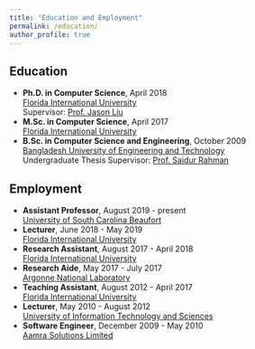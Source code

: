 ```yaml
---
title: "Education and Employment"
permalink: /education/
author_profile: true
---
```


## Education

* **Ph.D. in Computer Science**, April 2018<br/>
[Florida International University](https://www.fiu.edu)<br/>
Supervisor: [Prof. Jason Liu](http://people.cis.fiu.edu/liux/)
* **M.Sc. in Computer Science**, April 2017<br/>
[Florida International University](https://www.fiu.edu)
* **B.Sc. in Computer Science and Engineering**, October 2009<br/>
[Bangladesh University of Engineering and Technology](http://buet.ac.bd)<br/>
Undergraduate Thesis Supervisor: [Prof. Saidur Rahman](https://saidurrahman.buet.ac.bd/)

## Employment
* **Assistant Professor**, August 2019 - present<br/>
[University of South Carolina Beaufort](https://www.uscb.edu)
* **Lecturer**, June 2018 - May 2019<br/>
[Florida International University](https://www.fiu.edu)
* **Research Assistant**, August 2017 - April 2018<br/>
[Florida International University](https://www.fiu.edu)
* **Research Aide**, May 2017 - July 2017<br/>
[Argonne National Laboratory](https://www.anl.gov/) 
* **Teaching Assistant**, August 2012 - April 2017<br/>
[Florida International University](https://www.fiu.edu)
* **Lecturer**, May 2010 - August 2012<br/>
[University of Information Technology and Sciences](https://www.uits.edu.bd/)
* **Software Engineer**, December 2009 - May 2010<br/>
[Aamra Solutions Limited](https://www.aamra.com.bd/) 